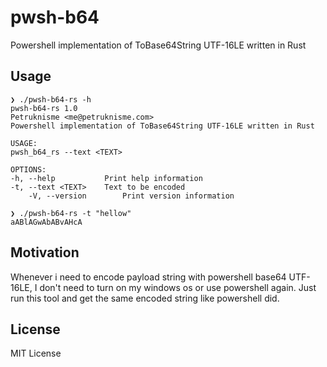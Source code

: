 # pwsh-b64
Powershell implementation of ToBase64String UTF-16LE written in Rust

## Usage

```
❯ ./pwsh-b64-rs -h
pwsh-b64-rs 1.0
Petruknisme <me@petruknisme.com>
Powershell implementation of ToBase64String UTF-16LE written in Rust

USAGE:
pwsh_b64_rs --text <TEXT>

OPTIONS:
-h, --help           Print help information
-t, --text <TEXT>    Text to be encoded
    -V, --version        Print version information

❯ ./pwsh-b64-rs -t "hellow"
aABlAGwAbABvAHcA
```

## Motivation

Whenever i need to encode payload string with powershell base64 UTF-16LE, I don't need to turn on my windows os or use powershell again. Just run this tool and get the same encoded string like powershell did.

## License

MIT License